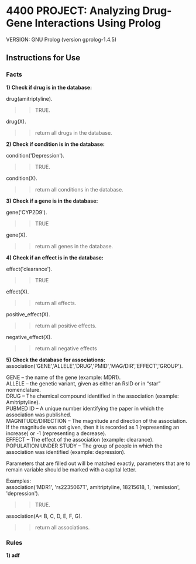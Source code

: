 # 4400 PROJECT: Analyzing Drug-Gene Interactions Using Prolog

VERSION: GNU Prolog (version gprolog-1.4.5)

## Instructions for Use

### Facts

**1) Check if drug is in the database:**

drug(amitriptyline).
>>TRUE.

drug(X).
>>return all drugs in the database.

**2) Check if condition is in the database:**

condition('Depression').
>>TRUE.

condition(X).
>>return all conditions in the database.

**3) Check if a gene is in the database:**

gene('CYP2D9').
>>TRUE

gene(X).
>>return all genes in the database.

**4) Check if an effect is in the database:**

effect('clearance').
>>TRUE

effect(X).
>>return all effects.

positive_effect(X).
>>return all positive effects.

negative_effect(X).
>>return all negative effects


**5) Check the database for associations:**
association('GENE','ALLELE','DRUG','PMID','MAG/DIR','EFFECT','GROUP').

GENE – the name of the gene (example: MDR1).<br />
ALLELE – the genetic variant, given as either an RsID or in “star” nomenclature.<br />
DRUG – The chemical compound identified in the association (example: Amitriptyline).<br />
PUBMED ID – A unique number identifying the paper in which the association was published.<br />
MAGNITUDE/DIRECTION – The magnitude and direction of the association. If the magnitude was not given, then it is recorded as 1 (representing an increase) or -1 (representing a decrease).<br />
EFFECT – The effect of the association (example: clearance).<br />
POPULATION UNDER STUDY – The group of people in which the association was identified (example: depression).<br />

Parameters that are filled out will be matched exactly, parameters that are to remain variable should be marked with a capital letter.

Examples:<br />
association('MDR1', 'rs2235067T', amitriptyline, 18215618, 1, 'remission', 'depression').
>>TRUE.

association(A< B, C, D, E, F, G).
>>return all associations.

### Rules

**1) adf**
